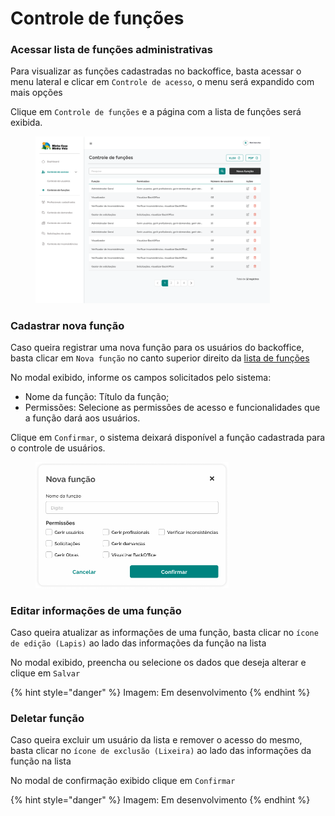 # Controle de funções

### Acessar lista de funções administrativas

Para visualizar as funções cadastradas no backoffice, basta acessar o menu lateral e clicar em `Controle de acesso`, o menu será expandido com mais opções

Clique em `Controle de funções` e a página com a lista de funções será exibida.

<figure><img src="../../.gitbook/assets/Controle de funções (1).png" alt="" width="375"><figcaption></figcaption></figure>

### Cadastrar nova função

Caso queira registrar uma nova função para os usuários do backoffice, basta clicar em `Nova função` no canto superior direito da [lista de funções](controle-de-funcoes.md#acessar-lista-de-funcoes-administrativas)

No modal exibido, informe os campos solicitados pelo sistema:

* Nome da função: Título da função;
* Permissões: Selecione as permissões de acesso e funcionalidades que a função dará aos usuários.

Clique em `Confirmar`, o sistema deixará disponível a função cadastrada para o controle de usuários.

<figure><img src="../../.gitbook/assets/Nova função (1).png" alt="" width="309"><figcaption></figcaption></figure>

### Editar informações de uma função

Caso queira atualizar as informações de uma função, basta clicar no `ícone de edição (Lapis)` ao lado das informações da função na lista

No modal exibido, preencha ou selecione os dados que deseja alterar e clique em `Salvar`

{% hint style="danger" %}
Imagem: Em desenvolvimento
{% endhint %}

### Deletar função

Caso queira excluir um usuário da lista e remover o acesso do mesmo, basta clicar no `ícone de exclusão (Lixeira)` ao lado das informações da função na lista

No modal  de confirmação exibido clique em `Confirmar`

{% hint style="danger" %}
Imagem: Em desenvolvimento
{% endhint %}
